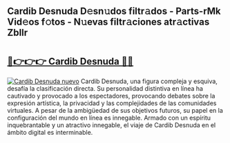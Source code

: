 ## Cardib Desnuda D𝚎sn𝚞dos filtr𝚊dos - Parts-rMk Vid𝚎os f𝚘tos - N𝚞evas filtr𝚊ciones atr𝚊ctivas ZbIlr

# <h2><a href="http://mb0nc1.tromn.icu/?c=Cardib+Desnuda">🔗👉👉👉 Cardib Desnuda 🔗🔗</a></h2>

[![Cardib Desnuda nuevo](https://i.imgur.com/pEAQMta.gif)](http://mb0nc1.tromn.icu/?c=Cardib+Desnuda)
Cardib Desnuda, una figura compleja y esquiva, desafía la clasificación directa. Su personalidad distintiva en línea ha cautivado y provocado a los espectadores, provocando debates sobre la expresión artística, la privacidad y las complejidades de las comunidades virtuales. A pesar de la ambigüedad de sus objetivos futuros, su papel en la configuración del mundo en línea es innegable. Armado con un espíritu inquebrantable y un atractivo innegable, el viaje de Cardib Desnuda en el ámbito digital es interminable.
